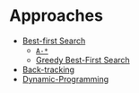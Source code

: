 
Approaches
===========

- [Best-first Search](best_first_search)
    - [`A-*`](a_star_search)
    - [Greedy Best-First Search](greedy_best_first_search)
- [Back-tracking](backtracking)
- [Dynamic-Programming](dynamic_programming)





